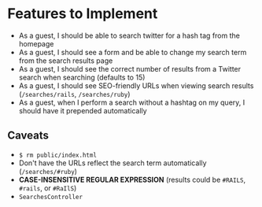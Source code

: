 # Features to Implement

* As a guest, I should be able to search twitter for a hash tag from the homepage
* As a guest, I should see a form and be able to change my search term from the search results page
* As a guest, I should see the correct number of results from a Twitter search when searching (defaults to 15)
* As a guest, I should see SEO-friendly URLs when viewing search results (`/searches/rails`, `/searches/ruby`)
* As a guest, when I perform a search without a hashtag on my query, I should have it prepended automatically

## Caveats

* `$ rm public/index.html`
* Don't have the URLs reflect the search term automatically (`/searches/#ruby`)
* **CASE-INSENSITIVE REGULAR EXPRESSION** (results could be `#RAILS`, `#rails`, or `#RaIlS`)
* `SearchesController`
